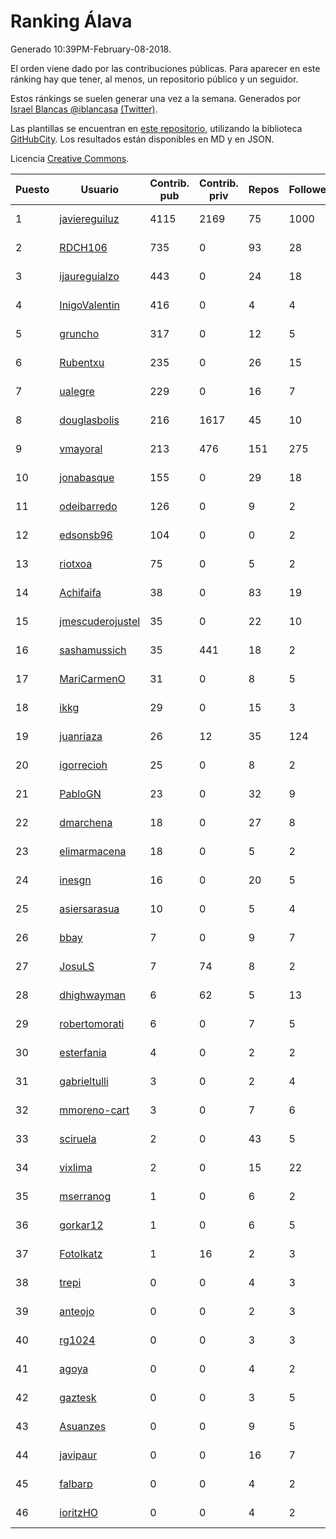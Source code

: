 # Ranking Álava

Generado 10:39PM-February-08-2018.

El orden viene dado por las contribuciones públicas. Para aparecer en este ránking hay que tener, al menos, un repositorio público y un seguidor.

Estos ránkings se suelen generar una vez a la semana. Generados por [Israel Blancas @iblancasa](https://github.com/iblancasa/) [(Twitter)](https://twitter.com/iblancasa).

Las plantillas se encuentran en [este repositorio](https://github.com/iblancasa/GH-Spanish-Ranking), utilizando la biblioteca [GitHubCity](https://github.com/iblancasa/GitHubCity). Los resultados están disponibles en MD y en JSON.

Licencia [Creative Commons](https://creativecommons.org/licenses/by/4.0/).

| Puesto   |  Usuario  | Contrib. pub | Contrib. priv |Repos| Followers | Desde |  Avatar  |
|----------|-----------|--------------|---------------|-----|-----------|-------|----------|
|1|[javiereguiluz](https://github.com/javiereguiluz)|4115|2169|75|1000|2009-04-13|![javiereguiluz](https://avatars3.githubusercontent.com/u/73419)|
|2|[RDCH106](https://github.com/RDCH106)|735|0|93|28|2012-02-28|![RDCH106](https://avatars3.githubusercontent.com/u/1483414)|
|3|[ijaureguialzo](https://github.com/ijaureguialzo)|443|0|24|18|2014-02-21|![ijaureguialzo](https://avatars3.githubusercontent.com/u/6746736)|
|4|[InigoValentin](https://github.com/InigoValentin)|416|0|4|4|2013-09-30|![InigoValentin](https://avatars0.githubusercontent.com/u/5575437)|
|5|[gruncho](https://github.com/gruncho)|317|0|12|5|2010-08-08|![gruncho](https://avatars3.githubusercontent.com/u/357635)|
|6|[Rubentxu](https://github.com/Rubentxu)|235|0|26|15|2011-02-07|![Rubentxu](https://avatars3.githubusercontent.com/u/604924)|
|7|[ualegre](https://github.com/ualegre)|229|0|16|7|2016-04-04|![ualegre](https://avatars0.githubusercontent.com/u/18259977)|
|8|[douglasbolis](https://github.com/douglasbolis)|216|1617|45|10|2014-12-05|![douglasbolis](https://avatars3.githubusercontent.com/u/10091295)|
|9|[vmayoral](https://github.com/vmayoral)|213|476|151|275|2012-01-24|![vmayoral](https://avatars1.githubusercontent.com/u/1375246)|
|10|[jonabasque](https://github.com/jonabasque)|155|0|29|18|2012-05-05|![jonabasque](https://avatars0.githubusercontent.com/u/1707606)|
|11|[odeibarredo](https://github.com/odeibarredo)|126|0|9|2|2017-04-27|![odeibarredo](https://avatars1.githubusercontent.com/u/28097567)|
|12|[edsonsb96](https://github.com/edsonsb96)|104|0|0|2|2016-03-09|![edsonsb96](https://avatars3.githubusercontent.com/u/17749663)|
|13|[riotxoa](https://github.com/riotxoa)|75|0|5|2|2015-09-01|![riotxoa](https://avatars0.githubusercontent.com/u/14075417)|
|14|[Achifaifa](https://github.com/Achifaifa)|38|0|83|19|2013-11-18|![Achifaifa](https://avatars2.githubusercontent.com/u/5968349)|
|15|[jmescuderojustel](https://github.com/jmescuderojustel)|35|0|22|10|2013-06-20|![jmescuderojustel](https://avatars0.githubusercontent.com/u/4746474)|
|16|[sashamussich](https://github.com/sashamussich)|35|441|18|2|2015-10-21|![sashamussich](https://avatars0.githubusercontent.com/u/15239133)|
|17|[MariCarmenO](https://github.com/MariCarmenO)|31|0|8|5|2016-02-11|![MariCarmenO](https://avatars2.githubusercontent.com/u/17174740)|
|18|[ikkg](https://github.com/ikkg)|29|0|15|3|2015-01-24|![ikkg](https://avatars0.githubusercontent.com/u/10684269)|
|19|[juanriaza](https://github.com/juanriaza)|26|12|35|124|2011-01-09|![juanriaza](https://avatars1.githubusercontent.com/u/554079)|
|20|[igorrecioh](https://github.com/igorrecioh)|25|0|8|2|2015-10-06|![igorrecioh](https://avatars0.githubusercontent.com/u/14996883)|
|21|[PabloGN](https://github.com/PabloGN)|23|0|32|9|2014-02-04|![PabloGN](https://avatars0.githubusercontent.com/u/6580044)|
|22|[dmarchena](https://github.com/dmarchena)|18|0|27|8|2013-02-18|![dmarchena](https://avatars3.githubusercontent.com/u/3629385)|
|23|[elimarmacena](https://github.com/elimarmacena)|18|0|5|2|2016-07-11|![elimarmacena](https://avatars1.githubusercontent.com/u/20388856)|
|24|[inesgn](https://github.com/inesgn)|16|0|20|5|2014-04-26|![inesgn](https://avatars1.githubusercontent.com/u/7416721)|
|25|[asiersarasua](https://github.com/asiersarasua)|10|0|5|4|2013-01-06|![asiersarasua](https://avatars2.githubusercontent.com/u/3200264)|
|26|[bbay](https://github.com/bbay)|7|0|9|7|2013-06-20|![bbay](https://avatars0.githubusercontent.com/u/4747724)|
|27|[JosuLS](https://github.com/JosuLS)|7|74|8|2|2015-03-31|![JosuLS](https://avatars1.githubusercontent.com/u/11742363)|
|28|[dhighwayman](https://github.com/dhighwayman)|6|62|5|13|2009-04-10|![dhighwayman](https://avatars1.githubusercontent.com/u/72442)|
|29|[robertomorati](https://github.com/robertomorati)|6|0|7|5|2013-02-02|![robertomorati](https://avatars1.githubusercontent.com/u/3457738)|
|30|[esterfania](https://github.com/esterfania)|4|0|2|2|2018-01-07|![esterfania](https://avatars1.githubusercontent.com/u/35200622)|
|31|[gabrieltulli](https://github.com/gabrieltulli)|3|0|2|4|2012-06-13|![gabrieltulli](https://avatars0.githubusercontent.com/u/1847957)|
|32|[mmoreno-cart](https://github.com/mmoreno-cart)|3|0|7|6|2014-02-04|![mmoreno-cart](https://avatars0.githubusercontent.com/u/6586794)|
|33|[sciruela](https://github.com/sciruela)|2|0|43|5|2011-03-23|![sciruela](https://avatars3.githubusercontent.com/u/685716)|
|34|[vixlima](https://github.com/vixlima)|2|0|15|22|2009-08-08|![vixlima](https://avatars3.githubusercontent.com/u/113282)|
|35|[mserranog](https://github.com/mserranog)|1|0|6|2|2012-04-17|![mserranog](https://avatars2.githubusercontent.com/u/1651085)|
|36|[gorkar12](https://github.com/gorkar12)|1|0|6|5|2013-09-25|![gorkar12](https://avatars3.githubusercontent.com/u/5543281)|
|37|[FotoIkatz](https://github.com/FotoIkatz)|1|16|2|3|2015-11-19|![FotoIkatz](https://avatars3.githubusercontent.com/u/15926085)|
|38|[trepi](https://github.com/trepi)|0|0|4|3|2011-04-27|![trepi](https://avatars3.githubusercontent.com/u/755738)|
|39|[anteojo](https://github.com/anteojo)|0|0|2|3|2009-04-06|![anteojo](https://avatars2.githubusercontent.com/u/70954)|
|40|[rg1024](https://github.com/rg1024)|0|0|3|3|2010-05-02|![rg1024](https://avatars3.githubusercontent.com/u/262476)|
|41|[agoya](https://github.com/agoya)|0|0|4|2|2012-02-03|![agoya](https://avatars0.githubusercontent.com/u/1406621)|
|42|[gaztesk](https://github.com/gaztesk)|0|0|3|5|2012-11-20|![gaztesk](https://avatars3.githubusercontent.com/u/2839170)|
|43|[Asuanzes](https://github.com/Asuanzes)|0|0|9|5|2013-05-12|![Asuanzes](https://avatars3.githubusercontent.com/u/4410315)|
|44|[javipaur](https://github.com/javipaur)|0|0|16|7|2013-02-06|![javipaur](https://avatars2.githubusercontent.com/u/3490928)|
|45|[falbarp](https://github.com/falbarp)|0|0|4|2|2013-05-27|![falbarp](https://avatars2.githubusercontent.com/u/4542512)|
|46|[ioritzHO](https://github.com/ioritzHO)|0|0|4|2|2012-08-19|![ioritzHO](https://avatars2.githubusercontent.com/u/2179398)|
